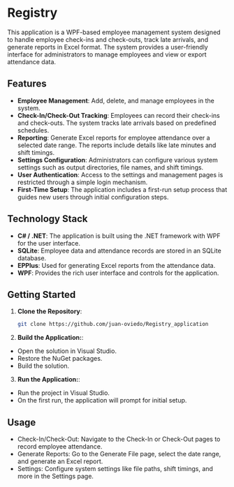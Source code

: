 # Registry

This application is a WPF-based employee management system designed to handle employee check-ins and check-outs, track late arrivals, and generate reports in Excel format. The system provides a user-friendly interface for administrators to manage employees and view or export attendance data.

## Features

- **Employee Management**: Add, delete, and manage employees in the system.
- **Check-In/Check-Out Tracking**: Employees can record their check-ins and check-outs. The system tracks late arrivals based on predefined schedules.
- **Reporting**: Generate Excel reports for employee attendance over a selected date range. The reports include details like late minutes and shift timings.
- **Settings Configuration**: Administrators can configure various system settings such as output directories, file names, and shift timings.
- **User Authentication**: Access to the settings and management pages is restricted through a simple login mechanism.
- **First-Time Setup**: The application includes a first-run setup process that guides new users through initial configuration steps.

## Technology Stack

- **C# / .NET**: The application is built using the .NET framework with WPF for the user interface.
- **SQLite**: Employee data and attendance records are stored in an SQLite database.
- **EPPlus**: Used for generating Excel reports from the attendance data.
- **WPF**: Provides the rich user interface and controls for the application.

## Getting Started

1. **Clone the Repository**: 
   ```bash
   git clone https://github.com/juan-oviedo/Registry_application
   ```
2. **Build the Application:**: 
- Open the solution in Visual Studio.
- Restore the NuGet packages.
- Build the solution.

3. **Run the Application:**: 
- Run the project in Visual Studio.
- On the first run, the application will prompt for initial setup.

## Usage

- Check-In/Check-Out: Navigate to the Check-In or Check-Out pages to record employee attendance.
- Generate Reports: Go to the Generate File page, select the date range, and generate an Excel report.
- Settings: Configure system settings like file paths, shift timings, and more in the Settings page.